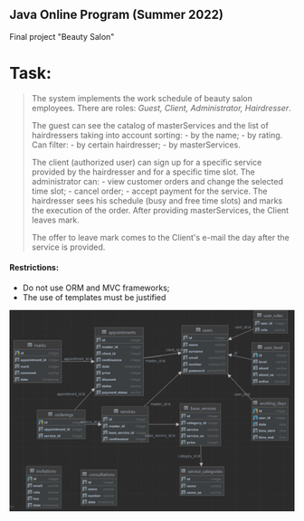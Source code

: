 ## Java Online Program (Summer 2022)

Final project "Beauty Salon"

# Task:

>The system implements the work schedule of beauty salon employees. 
> There are roles: _Guest, Client, Administrator, Hairdresser_. 
> <p>The guest can see the catalog of masterServices and the list of hairdressers 
> taking into account sorting: - by the name; - by rating. 
> Can filter: - by certain hairdresser; - by masterServices. </p>
> The client (authorized user) can sign up for a specific service provided by the hairdresser and for a specific time slot. 
> The administrator can: - view customer orders and change the selected time slot; - cancel order; - accept payment for the service. 
> The hairdresser sees his schedule (busy and free time slots) and marks the execution of the order. 
> After providing masterServices, the Client leaves mark. 
> <p>The offer to leave mark comes to the Client's e-mail the day after the service is provided. </p>

#### Restrictions:

- Do not use ORM and MVC frameworks;
- The use of templates must be justified

![img.png](img.png)